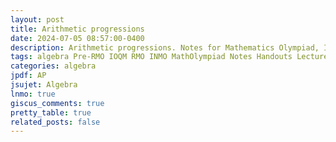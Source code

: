 ```yaml
---
layout: post
title: Arithmetic progressions
date: 2024-07-05 08:57:00-0400
description: Arithmetic progressions. Notes for Mathematics Olympiad, IOQM, RMO, INMO. Problem set, Solutions, Questions, Answers, Hints, Walkthroughs, Discussions.
tags: algebra Pre-RMO IOQM RMO INMO MathOlympiad Notes Handouts LectureNotes
categories: algebra
jpdf: AP
jsujet: Algebra
lnmo: true
giscus_comments: true
pretty_table: true
related_posts: false
---
```

